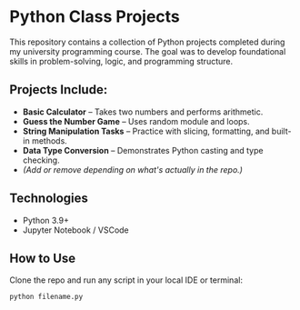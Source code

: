# Python Class Projects

This repository contains a collection of Python projects completed during my university programming course. The goal was to develop foundational skills in problem-solving, logic, and programming structure.

## Projects Include:
- **Basic Calculator** – Takes two numbers and performs arithmetic.
- **Guess the Number Game** – Uses random module and loops.
- **String Manipulation Tasks** – Practice with slicing, formatting, and built-in methods.
- **Data Type Conversion** – Demonstrates Python casting and type checking.
- *(Add or remove depending on what's actually in the repo.)*

## Technologies
- Python 3.9+
- Jupyter Notebook / VSCode

## How to Use
Clone the repo and run any script in your local IDE or terminal:
```bash
python filename.py
